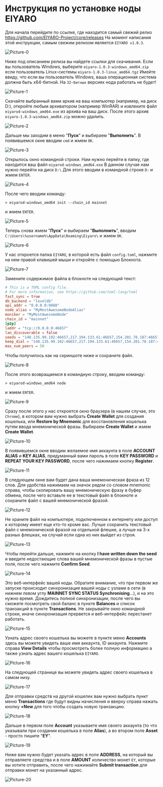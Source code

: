# Инструкция по установке ноды EIYARO

Для начала перейдите по ссылке, где находится самый свежий релиз https://github.com/EIYARO-Project/core/releases
На момент написания этой инструкции, самым свежим релизом является `EIYARO v1.0.3`.

![Picture-0](images/PICTURE-0.png)

Ниже под описанием релиза вы найдете ссылки для скачивания. Если вы пользователь Windows, выберите `eiyaro-1.0.3-windows_amd64.zip` если пользователь Linux-системы `eiyaro-1.0.3-linux_amd64.tgz` Имейте ввиду, что если вы пользователь Windows, ваша операционная система должна быть x64-битной. На `32-битных` версиях нода работать не будет!

![Picture-1](images/PICTURE-1.png)

Скачайте выбранный вами архив на ваш компьютер (например, на диск D:), откройте любым архиватором (например WinRAR) и извлеките файл `eiyarod-windows_amd64.exe` из архива на ваш диск. После этого архив `eiyaro-1.0.3-windows_amd64.zip` можно удалить.

![Picture-2](images/PICTURE-2.png)

Дальше мы заходим в меню "**Пуск**" и выбираем "**Выполнить**". В появившемся окне вводим `cmd` и жмем `OK`.

![Picture-3](images/PICTURE-3.png)

Открылось окно командной строки. Нам нужно перейти в папку, где находится ваш файл `eiyarod-windows_amd64.exe` В данном случае нам нужно перейти на диск `D:\` Для этого вводим в командной строке `D:` и жмем `ENTER`.

![Picture-4](images/PICTURE-4.png)

После чего вводим команду:
```console
> eiyarod-windows_amd64 init --chain_id mainnet 
```
и жмем `ENTER`.

![Picture-5](images/PICTURE-5.png)

Теперь снова жмем "**Пуск**" и выбираем "**Выполнить**", вводим `C:\Users\%username%\AppData\Roaming\Eiyaro\` и жмем `OK`.

![Picture-6](images/PICTURE-6.png)

У нас откроется папка `EIYARO`, в которой есть файл `config.toml`, нажмите на нем правой клавишей мыши и откройте с помощью Блокнота.

![Picture-7](images/PICTURE-7.png)

Замените содержимое файла в блокноте на следующий текст:

```toml
# This is a TOML config file.
# For more information, see https://github.com/toml-lang/toml
fast_sync = true
db_backend = "leveldb"
api_addr = "0.0.0.0:9888"
node_alias = "MyMostAwesomeNodeAlias"
moniker = "MyMostAwesomeNode"
chain_id = "mainnet"
[p2p]
laddr = "tcp://0.0.0.0:46657"
lan_discoverable = false
seeds = "148.135.99.102:46657,217.194.133.61:46657,154.201.78.187:46657,103.115.46.201:46657,154.44.8.62:46657,24.233.3.133:46657,27.25.156.254:46657"
keep_dial = "148.135.99.102:46657,217.194.133.61:46657,154.201.78.187:46657,103.115.46.201:46657,154.44.8.62:46657,24.233.3.133:46657,27.25.156.254:46657"
max_num_peers = 50
```

Чтобы получилось как на скриншоте ниже и сохраните файл.

![Picture-8](images/PICTURE-8.png)

После этого возвращаемся в командную строку, вводим команду:
```console
> eiyarod-windows_amd64 node
```
и жмем `ENTER`.

![Picture-9](images/PICTURE-9.png)

Сразу после этого у нас откроется окно браузера (в нашем случае, это `Chrome`), в котором вам нужно выбрать **Create Wallet** для создания кошелька, или **Restore by Mnemonic** для восстановления кошелька путем ввода мнемонической фразы. Выбираем **Create Wallet** и жмем **Create Wallet**.

![Picture-10](images/PICTURE-10.png)

В появившемся окне вводим желаемое имя аккаунта в поле **ACCOUNT ALIAS** и **KEY ALIAS**, придуманный вами пароль в поле **KEY PASSWORD** и **REPEAT YOUR KEY PASSWORD**, после чего нажимаем кнопку **Register**.

![Picture-11](images/PICTURE-11.png)

В следующем окне вам будет дана ваша мнемоническая фраза из 12 слов. Для удобства нажимаем на значок рядом со словом mnemonic справа, чтобы скопировать вашу мнемоническую фразу в буфер обмена, после чего вставьте ее в текстовый файл в блокноте и сохраните файл с вашей мнемонической фразой.

![Picture-12](images/PICTURE-12.png)

Не храните файл на компьютере, подключенном к интернету или доступ к которому имеет еще кто-то кроме вас. Лучше сохранить текстовый файл с мнемонической фразой на отдельной флешке, а лучше на 3-х разных флешках, на случай если одна из них выйдет из строя.

![Picture-13](images/PICTURE-13.png)

Чтобы перейти дальше, нажмите на кнопку **I have written down the seed** и введите недостающие слова вашей мнемонической фразы в пустые поля, после чего нажмите **Confirm Seed**.

![Picture-14](images/PICTURE-14.png)

Это веб-интерфейс вашей ноды. Обратите внимание, что при первом же запуске происходит синхронизация вашей ноды с узлами в сети (в нижнем левом углу **MAINNET SYNC STATUS Synchronising**...), и на это нужно время. Дождитесь полной синхронизации, после чего вы сможете посмотреть свой баланс в пункте **Balances** и список транзакций в пункте **Transactions**. Не закрывайте окно командной строки, иначе синхронизация прервется и веб-интерфейс перестанет работать.

![Picture-15](images/PICTURE-15.png)

Узнать адрес своего кошелька вы можете в пункте меню **Accounts** здесь вы можете увидеть ваше имя аккаунта, ID аккаунта. Нажмите справа **View Details** чтобы просмотреть более полную информацию а также узнать адрес вашего кошелька `EIYARO`.

![Picture-16](images/PICTURE-16.png)

На следующей странице вы можете увидеть адрес своего кошелька в самом низу.

![Picture-17](images/PICTURE-17.png)

Для отправки средств на другой кошелек вам нужно выбрать пункт меню **Transactions** где будут видны начисления и вверху справа нажать кнопку **+New** для того чтобы создать новую транзакцию.

![Picture-18](images/PICTURE-18.jpg)

Дальше в первом поле **Account** указываете имя своего аккаунта (то что указывали при создании кошелька в поле **Alias**), а во втором поле  **Asset** - просто пишите "**EY**".

![Picture-19](images/PICTURE-19.jpg)

Ниже вам нужно будет указать адрес в поле **ADDRESS**, на который вы отправляете средства и в поле **AMOUNT** количество монет `EY`, которые вы хотите отправить, после чего нажимайте **Submit transaction** для отправки монет на указанный адрес.

![Picture-20](images/PICTURE-20.jpg)
